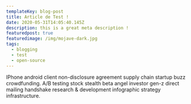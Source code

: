 ```yaml
---
templateKey: blog-post
title: Article de Test !
date: 2020-05-31T14:05:40.145Z
description: this is a great meta description !
featuredpost: true
featuredimage: /img/mojave-dark.jpg
tags:
  - blogging
  - test
  - open-source
---
```

IPhone android client non-disclosure agreement supply chain startup buzz crowdfunding. A/B testing stock stealth beta angel investor gen-z direct mailing handshake research & development infographic strategy infrastructure.